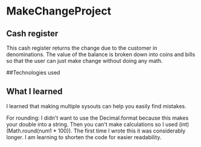 # MakeChangeProject


## Cash register
This cash register returns the change due to the customer in denominations. The value of the balance is broken down into coins and bills so that the user can just make change without doing any math.

##Technologies used


## What I learned
I learned that making multiple sysouts can help you easily find mistakes.

For rounding: I didn't want to use the Decimal.format because this makes your double into a string. Then you can't make calculations so I used (int)(Math.round(num1 * 100)). 
The first time I wrote this it was considerably longer. I am learning to shorten the code for easier readability. 